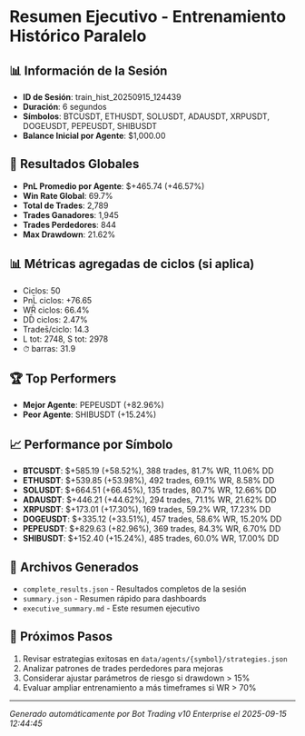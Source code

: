 # Resumen Ejecutivo - Entrenamiento Histórico Paralelo

## 📊 Información de la Sesión
- **ID de Sesión**: train_hist_20250915_124439
- **Duración**: 6 segundos
- **Símbolos**: BTCUSDT, ETHUSDT, SOLUSDT, ADAUSDT, XRPUSDT, DOGEUSDT, PEPEUSDT, SHIBUSDT
- **Balance Inicial por Agente**: $1,000.00

## 🎯 Resultados Globales
- **PnL Promedio por Agente**: $+465.74 (+46.57%)
- **Win Rate Global**: 69.7%
- **Total de Trades**: 2,789
- **Trades Ganadores**: 1,945
- **Trades Perdedores**: 844
- **Max Drawdown**: 21.62%

## 📊 Métricas agregadas de ciclos (si aplica)
- Ciclos: 50
- PnL̄ ciclos: +76.65
- WR̄ ciclos: 66.4%
- DD̄ ciclos: 2.47%
- Trades̄/ciclo: 14.3
- L tot: 2748, S tot: 2978
- ⏱̄ barras: 31.9


## 🏆 Top Performers
- **Mejor Agente**: PEPEUSDT (+82.96%)
- **Peor Agente**: SHIBUSDT (+15.24%)

## 📈 Performance por Símbolo
- **BTCUSDT**: $+585.19 (+58.52%), 388 trades, 81.7% WR, 11.06% DD
- **ETHUSDT**: $+539.85 (+53.98%), 492 trades, 69.1% WR, 8.58% DD
- **SOLUSDT**: $+664.51 (+66.45%), 135 trades, 80.7% WR, 12.66% DD
- **ADAUSDT**: $+446.21 (+44.62%), 294 trades, 71.1% WR, 21.62% DD
- **XRPUSDT**: $+173.01 (+17.30%), 169 trades, 59.2% WR, 17.23% DD
- **DOGEUSDT**: $+335.12 (+33.51%), 457 trades, 58.6% WR, 15.20% DD
- **PEPEUSDT**: $+829.63 (+82.96%), 369 trades, 84.3% WR, 6.70% DD
- **SHIBUSDT**: $+152.40 (+15.24%), 485 trades, 60.0% WR, 17.00% DD

## 📁 Archivos Generados
- `complete_results.json` - Resultados completos de la sesión
- `summary.json` - Resumen rápido para dashboards
- `executive_summary.md` - Este resumen ejecutivo

## 🎯 Próximos Pasos
1. Revisar estrategias exitosas en `data/agents/{symbol}/strategies.json`
2. Analizar patrones de trades perdedores para mejoras
3. Considerar ajustar parámetros de riesgo si drawdown > 15%
4. Evaluar ampliar entrenamiento a más timeframes si WR > 70%

---
*Generado automáticamente por Bot Trading v10 Enterprise el 2025-09-15 12:44:45*
